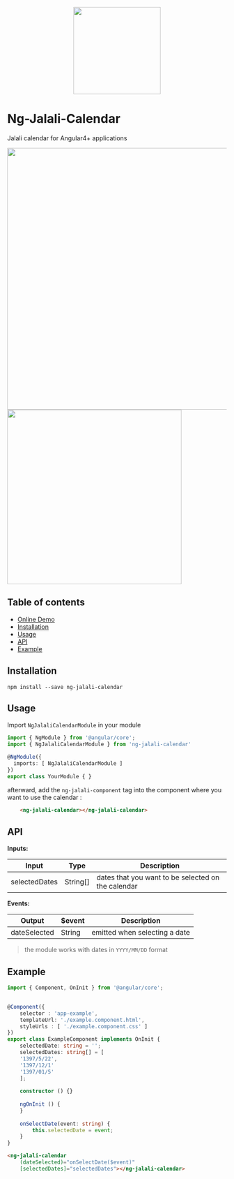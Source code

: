 <p align="center">
  <img height="200px" width="200px" style="text-align: center;" src="https://cdn.rawgit.com/me-majidi/ng-jalali-calendar/84f7d102/logo.svg">
</p>
<h1>Ng-Jalali-Calendar</h1>
<p>Jalali calendar for Angular4+ applications</p>





<img width="600px" src="https://cdn.rawgit.com/me-majidi/ng-jalali-calendar/a8ff54f9/demo_img1.JPG">
<img width="400px" src="https://cdn.rawgit.com/me-majidi/ng-jalali-calendar/84f7d102/demo_img3.JPG">




## Table of contents
 -  [Online Demo](https://me-majidi.github.io/ng-jalali-calendar/)
 -  [Installation](https://www.npmjs.com/package/ng-jalali-calendar#installation)
 -  [Usage](https://www.npmjs.com/package/ng-jalali-calendar#usage)
  - [API](https://www.npmjs.com/package/ng-jalali-calendar#api)
  - [Example](https://www.npmjs.com/package/ng-jalali-calendar#example)
 






## Installation
```shell
npm install --save ng-jalali-calendar
```


## Usage
Import  `NgJalaliCalendarModule` in your module

```typescript
import { NgModule } from '@angular/core';
import { NgJalaliCalendarModule } from 'ng-jalali-calendar'

@NgModule({
  imports: [ NgJalaliCalendarModule ]
})
export class YourModule { }
```
afterward, add the `ng-jalali-component` tag  into the component where you want to use the calendar :
```html
    <ng-jalali-calendar></ng-jalali-calendar>
```


## API	
**Inputs:**


 Input | Type  | Description
 --- | --- | --- 
 selectedDates | String[] | dates that you want to be selected on the calendar


**Events:**

| Output | $event | Description |
| --- | ---- | --- |
| dateSelected | String | emitted when selecting a date |


> the module works with dates in `YYYY/MM/DD` format
## Example
```typescript
import { Component, OnInit } from '@angular/core';  

  
@Component({  
    selector : 'app-example',  
    templateUrl: './example.component.html',  
    styleUrls : [ './example.component.css' ]  
})  
export class ExampleComponent implements OnInit {  
    selectedDate: string = '';  
    selectedDates: string[] = [
	'1397/5/22',
	'1397/12/1'
	'1397/01/5'
    ];
  
    constructor () {}  
  
    ngOnInit () {
	}
	  
    onSelectDate(event: string) { 
		this.selectedDate = event;  
    }  
}
```

```html
<ng-jalali-calendar 
	(dateSelected)="onSelectDate($event)" 
	[selectedDates]="selectedDates"></ng-jalali-calendar>
```

